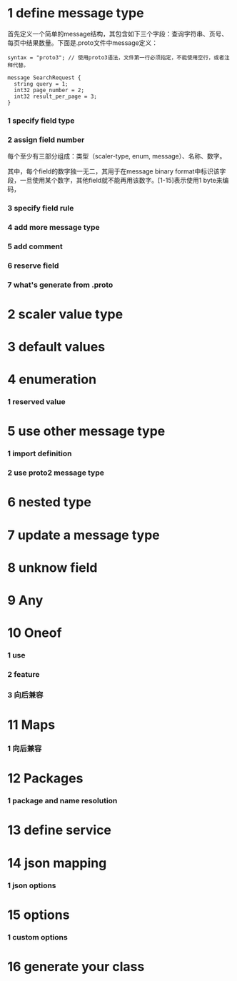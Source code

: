 # 1 define message type
首先定义一个简单的message结构，其包含如下三个字段：查询字符串、页号、每页中结果数量。下面是.proto文件中message定义：

```
syntax = "proto3"; // 使用proto3语法，文件第一行必须指定，不能使用空行，或者注释代替。

message SearchRequest {
  string query = 1;
  int32 page_number = 2;
  int32 result_per_page = 3;
}
```

### 1 specify field type
### 2 assign field number
每个至少有三部分组成：类型（scaler-type, enum, message）、名称、数字。

其中，每个field的数字独一无二，其用于在message binary format中标识该字段，一旦使用某个数字，其他field就不能再用该数字。[1-15]表示使用1 byte来编码，
### 3 specify field rule
### 4 add more message type
### 5 add comment
### 6 reserve field
### 7 what's generate from .proto


# 2 scaler value type
# 3 default values
# 4 enumeration
### 1 reserved value
# 5 use other message type
### 1 import definition
### 2 use proto2 message type
# 6 nested type
# 7 update a message type
# 8 unknow field
# 9 Any
# 10 Oneof
### 1 use
### 2 feature
### 3 向后兼容
# 11 Maps
### 1 向后兼容
# 12 Packages
### 1 package and name resolution
# 13 define service
# 14 json mapping
### 1 json options
# 15 options
### 1 custom options
# 16 generate your class

